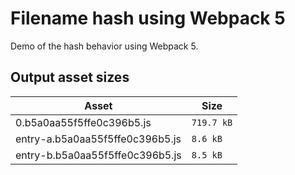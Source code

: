 # Filename hash using Webpack 5
 
Demo of the hash behavior using Webpack 5.

## Output asset sizes
<!-- asset-sizes:start -->
| Asset | Size |
| - | - |
| 0.b5a0aa55f5ffe0c396b5.js | `719.7 kB` |
| entry-a.b5a0aa55f5ffe0c396b5.js | `8.6 kB` |
| entry-b.b5a0aa55f5ffe0c396b5.js | `8.5 kB` |
<!-- asset-sizes:end -->
